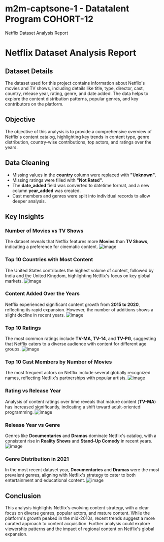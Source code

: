 # m2m-captsone-1 - Datatalent Program COHORT-12
Netflix Dataset Analysis Report

# Netflix Dataset Analysis Report

## Dataset Details
The dataset used for this project contains information about Netflix's movies and TV shows, including details like title, type, director, cast, country, release year, rating, genre, and date added. The data helps to explore the content distribution patterns, popular genres, and key contributors on the platform.

## Objective
The objective of this analysis is to provide a comprehensive overview of Netflix's content catalog, highlighting key trends in content type, genre distribution, country-wise contributions, top actors, and ratings over the years.

## Data Cleaning
- Missing values in the **country** column were replaced with **"Unknown"**.
- Missing ratings were filled with **"Not Rated"**.
- The **date_added** field was converted to datetime format, and a new column **year_added** was created.
- Cast members and genres were split into individual records to allow deeper analysis.

## Key Insights

### Number of Movies vs TV Shows
The dataset reveals that Netflix features more **Movies** than **TV Shows**, indicating a preference for cinematic content.
![image](https://github.com/user-attachments/assets/34aa5e68-f72f-440a-befe-0f08ac46745e)


### Top 10 Countries with Most Content
The United States contributes the highest volume of content, followed by India and the United Kingdom, highlighting Netflix's focus on key global markets.
![image](https://github.com/user-attachments/assets/9102ca13-c807-4ca1-a2c7-676c7706ecd2)


### Content Added Over the Years
Netflix experienced significant content growth from **2015 to 2020**, reflecting its rapid expansion. However, the number of additions shows a slight decline in recent years.
![image](https://github.com/user-attachments/assets/fb8f3aa2-ca1b-45ef-b313-1fc2a3a1d65e)


### Top 10 Ratings
The most common ratings include **TV-MA**, **TV-14**, and **TV-PG**, suggesting that Netflix caters to a diverse audience with content for different age groups.
![image](https://github.com/user-attachments/assets/9ff395b9-99c8-417f-83eb-559ce19de6f9)


### Top 10 Cast Members by Number of Movies
The most frequent actors on Netflix include several globally recognized names, reflecting Netflix's partnerships with popular artists.
![image](https://github.com/user-attachments/assets/514e1dff-7c45-4f41-8836-12b544c27ed0)


### Rating vs Release Year
Analysis of content ratings over time reveals that mature content (**TV-MA**) has increased significantly, indicating a shift toward adult-oriented programming.
![image](https://github.com/user-attachments/assets/06352e10-5c09-4b32-8b67-3473ccccf5b3)


### Release Year vs Genre
Genres like **Documentaries** and **Dramas** dominate Netflix's catalog, with a consistent rise in **Reality Shows** and **Stand-Up Comedy** in recent years.
![image](https://github.com/user-attachments/assets/2f343f94-082d-4fa5-bb3c-41431cecc623)


### Genre Distribution in 2021
In the most recent dataset year, **Documentaries** and **Dramas** were the most prevalent genres, aligning with Netflix's strategy to cater to both entertainment and educational content.
![image](https://github.com/user-attachments/assets/bb92785e-f1ee-43fb-9434-6bf31ca8cb28)


## Conclusion
This analysis highlights Netflix's evolving content strategy, with a clear focus on diverse genres, popular actors, and mature content. While the platform's growth peaked in the mid-2010s, recent trends suggest a more curated approach to content acquisition. Further analysis could explore viewership patterns and the impact of regional content on Netflix's global expansion.

